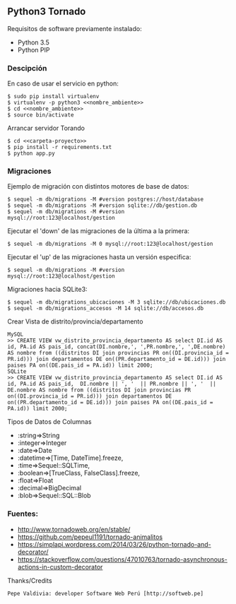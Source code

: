 ## Python3 Tornado

Requisitos de software previamente instalado:

+ Python 3.5
+ Python PIP

### Descipción

En caso de usar el servicio en python:

    $ sudo pip install virtualenv
    $ virtualenv -p python3 <<nombre_ambiente>>
    $ cd <<nombre_ambiente>>
    $ source bin/activate

Arrancar servidor Torando

    $ cd <<carpeta-proyecto>>
    $ pip install -r requirements.txt
    $ python app.py

### Migraciones

Ejemplo de migración con distintos motores de base de datos:

    $ sequel -m db/migrations -M #version postgres://host/database
    $ sequel -m db/migrations -M #version sqlite://db/gestion.db
    $ sequel -m db/migrations -M #version mysql://root:123@localhost/gestion

Ejecutar el 'down' de las migraciones de la última a la primera:

    $ sequel -m db/migrations -M 0 mysql://root:123@localhost/gestion

Ejecutar el 'up' de las migraciones hasta un versión especifica:

    $ sequel -m db/migrations -M #version mysql://root:123@localhost/gestion

Migraciones hacia SQLite3:

    $ sequel -m db/migrations_ubicaciones -M 3 sqlite://db/ubicaciones.db
    $ sequel -m db/migrations_accesos -M 14 sqlite://db/accesos.db

Crear Vista de distrito/provincia/departamento

    MySQL
    >> CREATE VIEW vw_distrito_provincia_departamento AS select DI.id AS id, PA.id AS pais_id, concat(DI.nombre,', ',PR.nombre,', ',DE.nombre) AS nombre from ((distritos DI join provincias PR on((DI.provincia_id = PR.id))) join departamentos DE on((PR.departamento_id = DE.id))) join paises PA on((DE.pais_id = PA.id)) limit 2000;
    SQLite
    >> CREATE VIEW vw_distrito_provincia_departamento AS select DI.id AS id, PA.id AS pais_id,  DI.nombre || ', '  || PR.nombre || ', '  || DE.nombre AS nombre from ((distritos DI join provincias PR on((DI.provincia_id = PR.id))) join departamentos DE on((PR.departamento_id = DE.id))) join paises PA on((DE.pais_id = PA.id)) limit 2000;

Tipos de Datos de Columnas

+ :string=>String
+ :integer=>Integer
+ :date=>Date
+ :datetime=>[Time, DateTime].freeze,
+ :time=>Sequel::SQLTime,
+ :boolean=>[TrueClass, FalseClass].freeze,
+ :float=>Float
+ :decimal=>BigDecimal
+ :blob=>Sequel::SQL::Blob

### Fuentes:

+ http://www.tornadoweb.org/en/stable/
+ https://github.com/pepeul1191/tornado-animalitos
+ https://simplapi.wordpress.com/2014/03/26/python-tornado-and-decorator/
+ https://stackoverflow.com/questions/47010763/tornado-asynchronous-actions-in-custom-decorator

Thanks/Credits

    Pepe Valdivia: developer Software Web Perú [http://softweb.pe]
